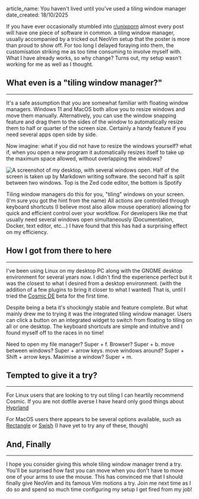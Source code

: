 article_name: You haven't lived until you've used a tiling window manager
date_created: 18/10/2025

If you have ever occasionally stumbled into [r/unixporn](htttps://www.reddit.com/r/unixporn) almost every post will have one piece of software in common. a tiling window manager, usually accompanied by a tricked out NeoVim setup that the poster is more than proud to show off. For too long I delayed foraying into them, the customisation striking me as too time consuming to involve myself with. What I have already works, so why change? Turns out, my setup wasn't working for me as well as I thought.

## What even is a "tiling window manager?"
---

It's a safe assumption that you are somewhat familiar with floating window managers. Windows 11 and MacOS both allow you to resize windows and move them manually. Alternatively, you can use the window snapping feature and drag them to the sides of the window to automatically resize them to half or quarter of the screen size. Certainly a handy feature if you need several apps open side by side.

Now imagine: what if you did not have to resize the windows yourself? what if, when you open a new program it automatically resizes itself to take up the maximum space allowed, without overlapping the windows?

![A screenshot of my desktop, with several windows open. Half of the screen is taken up by Markdown writing software. the second half is split between two windows. Top is the Zed code editor, the bottom is Spotify](/images/tiling-window-example.png "Screenshot of my desktop")

Tiling window managers do this for you, "tiling" windows on your screen. (I'm sure you got the hint from the name) All actions are controlled through keyboard shortcuts (I believe most also allow mouse operation) allowing for quick and efficient control over your workflow. For developers like me that usually need several windows open simultaneously (Documentation, Docker, text editor, etc...) I have found that this has had a surprising effect on my efficiency.

## How I got from there to here
---

I've been using Linux on my desktop PC along with the GNOME desktop environment for several years now. I didn't find the experience perfect but it was the closest to what I desired from a desktop environment. (with the addition of a few plugins to bring it closer to what I wanted) That is, until I tried the [Cosmic DE](https://system76.com/cosmic) beta for the first time.

Despite being a beta it's shockingly stable and feature complete. But what mainly drew me to trying it was the integrated tiling window manager. Users can click a button on an integrated widget to switch from floating to tiling on all or one desktop. The keyboard shortcuts are simple and intuitive and I found myself off to the races in no time!

Need to open my file manager? Super + f. Browser? Super + b. move between windows? Super + arrow keys. move windows around? Super + Shift + arrow keys. Maximise a window? Super + m.

## Tempted to give it a try?
---

For Linux users that are looking to try out tiling I can heartily recommend Cosmic. If you are not dotfile averse I have heard only good things about [Hyprland](https://hypr.land/)

For MacOS users there appears to be several options available, such as [Rectangle](https://rectangleapp.com/) or [Swish](https://highlyopinionated.co/swish/) (I have yet to try any of these, though)

## And, Finally
---

I hope you consider giving this whole tiling window manager trend a try. You'll be surprised how fast you can move when you don't have to move one of your arms to use the mouse. This has convinced me that I should finally give NeoVim and its famous Vim motions a try. Join me next time as I do so and spend so much time configuring my setup I get fired from my job!


